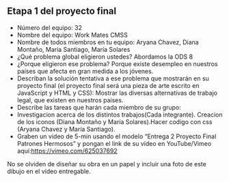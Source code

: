 ## Etapa 1 del proyecto final

- Número del equipo: 32
- Nombre del equipo: Work Mates CMSS
- Nombre de todos miembros en tu equipo: Aryana Chavez, Diana Montaño, María Santiago, María Solares
- ¿Qué problema global eligieron ustedes? Abordamos la ODS 8
- ¿Porque eligieron ese problema? Porque existe desempleo en nuestros países que afecta en gran medida a los jóvenes.
- Describan la solución tentativa a ese problema que mostrarán en su proyecto final (el proyecto final será una pieza de arte escrito en JavaScript y HTML y CSS): Mostrar las diversas alternativas de 	trabajo legal, que existen en nuestros 	paises. 
- Describe las tareas que harán cada miembro de su grupo:
- Investigacion acerca de los distintos trabajos(Cada integrante). Creacion de los iconos (Diana Montaño y María Solares).Hacer codigo con css (Aryana Chavez y María Santiago).
- Graben un video de 5-min usando el modelo “Entrega 2 Proyecto Final Patrones Hermosos” y pongan el link de su vídeo en YouTube/Vimeo aquí:https://vimeo.com/625037692

No se olviden de diseñar su obra en un papel y incluir una foto de este dibujo en el vídeo entregable.
